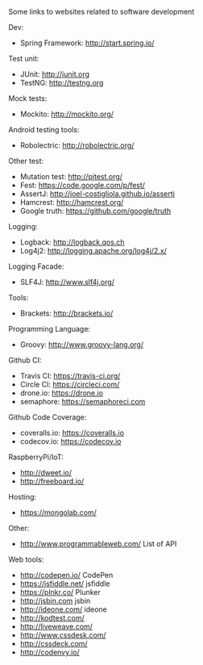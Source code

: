 Some links to websites related to software development

Dev:
- Spring Framework: http://start.spring.io/

Test unit:
- JUnit: http://junit.org
- TestNG: http://testng.org

Mock tests:
- Mockito: http://mockito.org/

Android testing tools:
- Robolectric: http://robolectric.org/

Other test:
- Mutation test: http://pitest.org/
- Fest: https://code.google.com/p/fest/
- AssertJ: http://joel-costigliola.github.io/assertj
- Hamcrest: http://hamcrest.org/
- Google truth: https://github.com/google/truth

Logging:
- Logback: http://logback.qos.ch
- Log4j2: http://logging.apache.org/log4j/2.x/

Logging Facade:
- SLF4J: http://www.slf4j.org/

Tools:
- Brackets: http://brackets.io/

Programming Language:
- Groovy: http://www.groovy-lang.org/

Github CI:
- Travis CI: https://travis-ci.org/
- Circle CI: https://circleci.com/
- drone.io: https://drone.io
- semaphore: https://semaphoreci.com

Github Code Coverage:
- coveralls.io: https://coveralls.io
- codecov.io: https://codecov.io

RaspberryPi/IoT:
- http://dweet.io/
- http://freeboard.io/

Hosting:
- https://mongolab.com/

Other:
- http://www.programmableweb.com/ List of API

Web tools:
- http://codepen.io/ CodePen
- https://jsfiddle.net/ jsfiddle
- https://plnkr.co/ Plunker
- http://jsbin.com jsbin
- http://ideone.com/ ideone
- http://kodtest.com/
- http://liveweave.com/
- http://www.cssdesk.com/
- http://cssdeck.com/
- http://codenvy.io/




